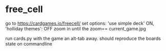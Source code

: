 # free_cell

go to https://cardgames.io/freecell/
set options: 'use simple deck' ON, 'holliday themes': OFF
zoom in until the zoom== current_game.jpg

run cards.py with the game an alt-tab away.
should reproduce the boards state on commandline

